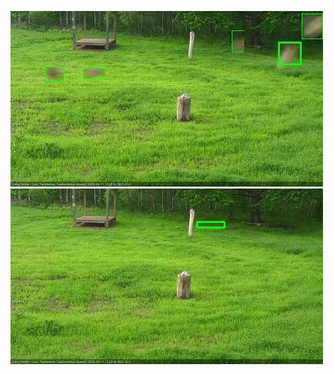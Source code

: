 ![20200611-180501-181503](in2/20200611/20200611-180501-181503_0_.jpg)
![20200611-182517-183518](in2/20200611/20200611-182517-183518_0_.jpg)
